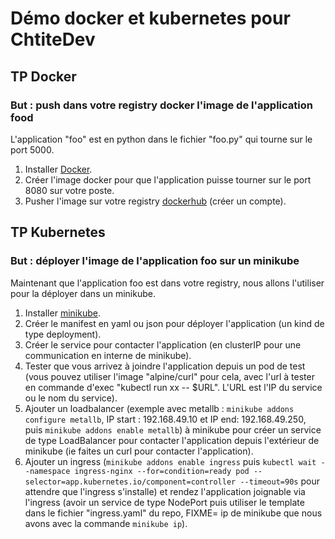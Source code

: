 # Démo docker et kubernetes pour ChtiteDev

## TP Docker

### But : push dans votre registry docker l'image de l'application food

L'application "foo" est en python dans le fichier "foo.py" qui tourne sur le port 5000.

1) Installer [Docker](https://docs.docker.com/engine/install/).
2) Créer l'image docker pour que l'application puisse tourner sur le port 8080 sur votre poste.
3) Pusher l'image sur votre registry [dockerhub](https://hub.docker.com/) (créer un compte).

## TP Kubernetes

### But : déployer l'image de l'application foo sur un minikube

Maintenant que l'application foo est dans votre registry, nous allons l'utiliser pour la déployer dans un minikube.

1) Installer [minikube](https://kubernetes.io/fr/docs/tasks/tools/install-minikube).
2) Créer le manifest en yaml ou json pour déployer l'application (un kind de type deployment).
3) Créer le service pour contacter l'application (en clusterIP pour une communication en interne de minikube).
4) Tester que vous arrivez à joindre l'application depuis un pod de test (vous pouvez utiliser l'image "alpine/curl" pour cela, avec l'url à tester en commande d'exec "kubectl run xx -- $URL". L'URL est l'IP du service ou le nom du service).
5) Ajouter un loadbalancer (exemple avec metallb : ```minikube addons configure metallb```, IP start : 192.168.49.10 et IP end: 192.168.49.250, puis ```minikube addons enable metallb```) à minikube pour créer un service de type LoadBalancer pour contacter l'application depuis l'extérieur de minikube (ie faites un curl pour contacter l'application).
6) Ajouter un ingress (```minikube addons enable ingress``` puis ```kubectl wait --namespace ingress-nginx --for=condition=ready pod --selector=app.kubernetes.io/component=controller --timeout=90s``` pour attendre que l'ingress s'installe) et rendez l'application joignable via l'ingress (avoir un service de type NodePort puis utiliser le template dans le fichier "ingress.yaml" du repo, FIXME= ip de minikube que nous avons avec la commande ```minikube ip```).
